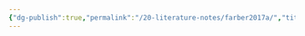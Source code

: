 ```yaml
---
{"dg-publish":true,"permalink":"/20-literature-notes/farber2017a/","title":"Gamify your classroom - a field guide to game-based learning","tags":["gamification"],"noteIcon":"1","created":"Aug 30, 2024 17:34","updated":"Sep 12, 2024 23:24"}
---
```



